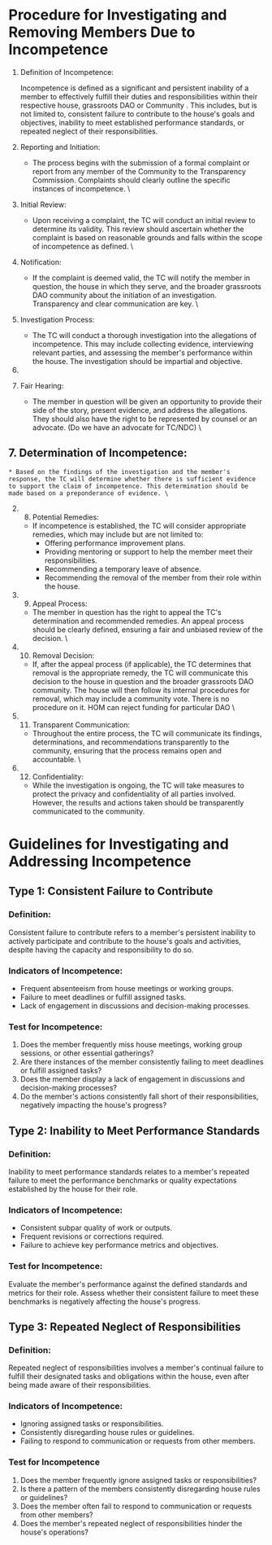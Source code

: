 
# Procedure for Investigating and Removing Members Due to Incompetence

1. Definition of Incompetence:

    Incompetence is defined as a significant and persistent inability of a member to effectively fulfill their duties and responsibilities within their respective house,  grassroots DAO or Community . This includes, but is not limited to, consistent failure to contribute to the house's goals and objectives, inability to meet established performance standards, or repeated neglect of their responsibilities.

2. Reporting and Initiation:
    * The process begins with the submission of a formal complaint or report from any member of the Community to the Transparency Commission. Complaints should clearly outline the specific instances of incompetence.  \

3. Initial Review:
    * Upon receiving a complaint, the TC will conduct an initial review to determine its validity. This review should ascertain whether the complaint is based on reasonable grounds and falls within the scope of incompetence as defined. \

4. Notification:
    * If the complaint is deemed valid, the TC will notify the member in question, the house in which they serve, and the broader grassroots DAO community about the initiation of an investigation. Transparency and clear communication are key. \

5. Investigation Process:
    * The TC will conduct a thorough investigation into the allegations of incompetence. This may include collecting evidence, interviewing relevant parties, and assessing the member's performance within the house. The investigation should be impartial and objective.
1. 
6. Fair Hearing:
    * The member in question will be given an opportunity to provide their side of the story, present evidence, and address the allegations. They should also have the right to be represented by counsel or an advocate. (Do we have an advocate for TC/NDC) \

## 7. Determination of Incompetence:

    * Based on the findings of the investigation and the member's response, the TC will determine whether there is sufficient evidence to support the claim of incompetence. This determination should be made based on a preponderance of evidence. \

2. 8. Potential Remedies:
    * If incompetence is established, the TC will consider appropriate remedies, which may include but are not limited to:
        * Offering performance improvement plans.
        * Providing mentoring or support to help the member meet their responsibilities.
        * Recommending a temporary leave of absence.
        * Recommending the removal of the member from their role within the house.
3. 9. Appeal Process:
    * The member in question has the right to appeal the TC's determination and recommended remedies. An appeal process should be clearly defined, ensuring a fair and unbiased review of the decision. \

4. 10. Removal Decision:
    * If, after the appeal process (if applicable), the TC determines that removal is the appropriate remedy, the TC will communicate this decision to the house in question and the broader grassroots DAO community. The house will then follow its internal procedures for removal, which may include a community vote. There is no procedure on it. HOM can reject funding for particular DAO \

5. 11. Transparent Communication:
    * Throughout the entire process, the TC will communicate its findings, determinations, and recommendations transparently to the community, ensuring that the process remains open and accountable. \

6. 12. Confidentiality:
    * While the investigation is ongoing, the TC will take measures to protect the privacy and confidentiality of all parties involved. However, the results and actions taken should be transparently communicated to the community.


# Guidelines for Investigating and Addressing Incompetence


## Type 1: Consistent Failure to Contribute


### Definition:

Consistent failure to contribute refers to a member's persistent inability to actively participate and contribute to the house's goals and activities, despite having the capacity and responsibility to do so.


### Indicators of Incompetence:

* Frequent absenteeism from house meetings or working groups.
* Failure to meet deadlines or fulfill assigned tasks.
* Lack of engagement in discussions and decision-making processes.

### Test for Incompetence:

1. Does the member frequently miss house meetings, working group sessions, or other essential gatherings?
2. Are there instances of the member consistently failing to meet deadlines or fulfill assigned tasks?
3. Does the member display a lack of engagement in discussions and decision-making processes?
4. Do the member's actions consistently fall short of their responsibilities, negatively impacting the house's progress?

## Type 2: Inability to Meet Performance Standards

### Definition:

Inability to meet performance standards relates to a member's repeated failure to meet the performance benchmarks or quality expectations established by the house for their role.

### Indicators of Incompetence:

* Consistent subpar quality of work or outputs.
* Frequent revisions or corrections required.
* Failure to achieve key performance metrics and objectives.

### Test for Incompetence:

Evaluate the member's performance against the defined standards and metrics for their role. Assess whether their consistent failure to meet these benchmarks is negatively affecting the house's progress.

## Type 3: Repeated Neglect of Responsibilities

### Definition:

Repeated neglect of responsibilities involves a member's continual failure to fulfill their designated tasks and obligations within the house, even after being made aware of their responsibilities.

### Indicators of Incompetence:

* Ignoring assigned tasks or responsibilities.
* Consistently disregarding house rules or guidelines.
* Failing to respond to communication or requests from other members.

### Test for Incompetence

1. Does the member frequently ignore assigned tasks or responsibilities?
2. Is there a pattern of the members consistently disregarding house rules or guidelines?
3. Does the member often fail to respond to communication or requests from other members?
4. Does the member's repeated neglect of responsibilities hinder the house's operations?

